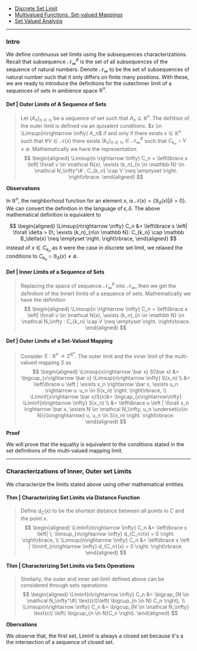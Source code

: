 - [Discrete Set Limit](Discrete%20Set%20Limit.md)
- [Multivalued Functions, Set-valued Mappings](../Operators%20Theory/Multivalued%20Functions,%20Set-valued%20Mappings.md)
- [Set Valued Analysis](../Operators%20Theory/Set%20Valued%20Analysis.md)

---
### **Intro**

We define continuous set limits using the subsequences characterizations. 
Recall that subsequence $\mathcal N_\infty^\#$ is the set of all subsequences of the sequence of natural numbers. 
Denote $\mathcal N_\infty$ to be the set of subsequences of natural number such that it only differs on finite many positions. 
With these, we are ready to introduce the definitions for the outer/inner limit of a sequences of sets in ambience space $\mathbb R^n$. 

#### **Def | Outer Limits of A Sequence of Sets**
> Let $(A_n)_{n \in \mathbb N}$ be a sequence of set such that $A_n \subseteq \mathbb R^n$. 
> The defiition of the outer limit is defined via an quivalent conditions. 
> $x \in \Limsup{n\rightarrow \infty} A_n$ if and only if there exists $x \in \mathbb R^n$ such that $\forall V \in \mathcal N(x)$ there exists $(k_n)_{n\in \mathbb N} \in \mathcal N_\infty^\#$ such that $C_{k_n}\cap V \neq \emptyset$. 
> Mathematically we have the representation
> $$
> \begin{aligned}
>     \Limsup{n \rightarrow \infty} C_n
>     = 
>     \left\lbrace
>          x 
>         \left|
>             \forall v \in \mathcal N(x), \exists (k_n)_{n \in \mathbb N} \in \mathcal N_\infty^\# : 
>             C_{k_n} \cap V \neq \emptyset 
>         \right.
>     \right\rbrace. 
> \end{aligned}
> $$

**Observations**

In $\mathbb R^n$, the neighborhood function for an element $x$, is $\mathcal N(x) = \{\mathbb B_\delta(x) | \delta > 0\}$. 
We can convert the definition in the language of $\epsilon, \delta$. 
The above mathematical definition is equivalent to 

$$
\begin{aligned}
    \Limsup{n\rightarrow \infty} C_n
    &= 
    \left\lbrace
        x \left| 
            \forall \delta > 0\; 
            \exists 
            (k_n)_{n\in \mathbb N}: 
            C_{k_n} \cap \mathbb B_\delta(x) \neq \emptyset
        \right.
    \right\rbrace, 
\end{aligned}
$$
instead of $x \in  C_{k_n}$ as it were the case in discrete set limit, we relaxed the conditions to $C_{k_n } \cap \mathbb B_\delta(x) \neq \emptyset$. 

#### **Def | Inner Limits of a Sequence of Sets**
> Replacing the space of sequence $\mathcal N_\infty^\#$ into $\mathcal N_\infty$, then we get the definition of the Innert limits of a sequence of sets. 
> Mathematically we have the definition 
> $$
> \begin{aligned}
>     \Limsup{n \rightarrow \infty} C_n
>     = 
>     \left\lbrace
>         x 
>         \left|
>             \forall v \in \mathcal N(x), \exists (k_n)_{n \in \mathbb N} \in \mathcal N_\infty : 
>             C_{k_n} \cap V \neq \emptyset 
>         \right.
>     \right\rbrace. 
> \end{aligned}
> $$


#### **Def | Outer Limits of a Set-Valued Mapping**
> Consider $S : \mathbb R^n \rightarrow 2^{\mathbb R^n}$. 
> The outer limit and the inner limit of the multi-valued mapping $S$ as
> $$
> \begin{aligned}
>     \Limsup{x\rightarrow \bar x} S(\bar x)
>     &= 
>     \bigcup_{x\rightarrow \bar x}
>     \Limsup{n\rightarrow \infty} S(x_n)
>     \\
>     &= \left\lbrace
>         u \left | 
>             \exists x_n \rightarrow \bar x, \exists u_n \rightarrow u: 
>             u_n \in S(x_n)
>         \right.
>     \right\rbrace, 
>     \\
>     \Liminf{x\rightarrow \bar x}S(x)&= 
>     \bigcap_{x\rightarrow\infty} 
>     \Liminf{n\rightarrow \infty} S(x_n) 
>     \\
>     &= 
>     \left\lbrace
>         u \left | 
>             \forall x_n \rightarrow \bar x, \exists N \in \mathcal N_\infty, 
>             u_n \underset{u\in N}{\longrightarrow} u, 
>             u_n \in S(x_n)
>         \right.
>     \right\rbrace.
> \end{aligned}
> $$

**Proof**

We will prove that the equality is equivalent to the conditions stated in the set definitions of the multi-valued mapping limit. 

---
### **Characterizations of Inner, Outer set Limits**

We characterize the limits stated above using other mathematical entities. 

#### **Thm | Characterizing Set Limits via Distance Function**
> Define $d_C(x)$ to be the shortest distance between all points in $C$ and the point $x$. 
> $$
> \begin{aligned}
>     \Liminf{n\rightarrow \infty} C_n 
>     &= 
>     \left\lbrace
>         x \left| 
>             \; \limsup_{n\rightarrow \infty} d_{C_n}(x) = 0
>         \right.
>     \right\rbrace, 
>     \\
>     \Limsup{n\rightarrow \infty} C_n
>     &= 
>     \left\lbrace
>         x \left | 
>             \liminf_{n\rightarrow \infty} d_{C_n}(x) = 0
>         \right.
>     \right\rbrace. 
> \end{aligned}
> $$


#### **Thm | Characterizing Set Limits via Sets Operations**
> Similarly, the outer and inner set limit defined above can be considered through sets operations: 
> $$
> \begin{aligned}
>     \Liminf{n\rightarrow \infty} C_n 
>     &= 
>     \bigcap_{N \in \mathcal N_\infty^\#} 
>     \text{cl}\left(
>         \bigcup_{n \in N} C_n
>     \right), 
>     \\
>     \Limsup{n\rightarrow \infty} C_n 
>     &= 
>     \bigcup_{N \in \mathcal N_\infty} 
>     \text{cl} \left(
>         \bigcup_{n \in N}C_n
>     \right). 
> \end{aligned}
> $$

**Obervations**

We observe that, the first set, Liminf is always a closed set because it's a the intersection of a sequence of closed set. 



